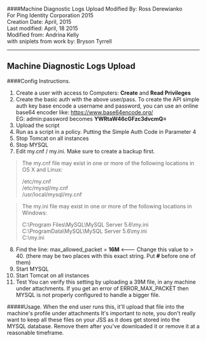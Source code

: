 ####Machine Diagnostic Logs Upload
Modified By: Ross Derewianko   
For Ping Identity Corporation 2015  
Creation Date: April, 2015   
Last modified: April, 18 2015   
Modified from: Andrina Kelly   
with sniplets from work by: Bryson Tyrrell   

--------------------------------------------------------
Machine Diagnostic Logs Upload
--------------------------------------------------------
####Config Instructions.
1. Create a user with access to Computers: **Create** and **Read Privileges**
2. Create the basic auth with the above user/pass.
	To create the API simple auth key base encode a username and password, you 		can use an online base64 encoder like:
	https://www.base64encode.org/  
	EG: admin:password becomes **YWRtaW46cGFzc3dvcmQ=**  
3. Upload the script
4. Run as a script in a policy. Putting the Simple Auth Code in Parameter 4
5. Stop Tomcat on all instances
6. Stop MYSQL 
7. Edit my.cnf / my.ini. Make sure to create a backup first.
> The my.cnf file may exist in one or more of the following locations in OS X and Linux:  
>
>/etc/my.cnf  
>/etc/mysql/my.cnf  
>/usr/local/mysql/my.cnf


>The my.ini file may exist in one or more of the following locations in Windows:
>
>C:\Program Files\MySQL\MySQL Server 5.6\my.ini 
>C:\ProgramData\MySQL\MySQL Server 5.6\my.ini  
>C:\my.ini

8. Find the line: max_allowed_packet      = **16M** <--- Change this value to > 40. (there may be two places with this exact string. Put **#** before one of them)
9. Start MYSQL
10. Start Tomcat on all instances
11. Test
	You can verify this setting by uploading a 39M file, in any machine under  		attachments. If you get an error of ERROR_MAX_PACKET then MYSQL is not 			properly configured to handle a bigger file. 

#####Usage.
When the end user runs this, it'll upload that file into the machine's profile under attachments It's important to note, you don't really want to keep all these files on your JSS as it does get stored into the MYSQL database. Remove them after you've downloaded it or remove it at a reasonable timeframe.
